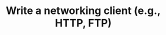 ---
layout: post
title: Write a networking client (e.g., HTTP, FTP)
status: todo
time: Not started
---